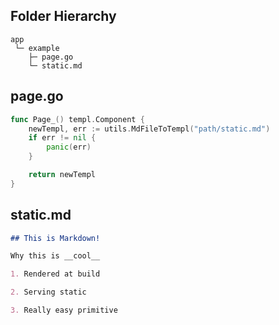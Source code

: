 ## Folder Hierarchy

```
app
 └─ example
    ├─ page.go
    └─ static.md
```
## page.go

```go
func Page_() templ.Component {
	newTempl, err := utils.MdFileToTempl("path/static.md")
	if err != nil {
		panic(err)
	}

	return newTempl
}
```
## static.md

```markdown
## This is Markdown!

Why this is __cool__

1. Rendered at build

2. Serving static

3. Really easy primitive
```
